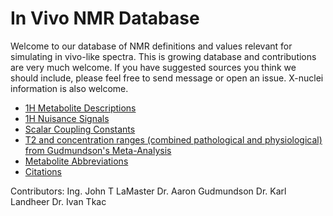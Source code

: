 # In Vivo NMR Database

Welcome to our database of NMR definitions and values relevant for simulating in vivo-like spectra. This is growing database and contributions are very much welcome. If you have suggested sources you think we should include, please feel free to send message or open an issue. X-nuclei information is also welcome.

- [1H Metabolite Descriptions](https://docs.google.com/spreadsheets/d/e/2PACX-1vTFxppt3G4ZP4mQ9Il14yua0uN5AYPxJzMJnfNRVllg6k6dF24pwMSSxK9Mz2XJefZfPaepd4MQpOiA/pubhtml?gid=1730619270&single=true)
- [1H Nuisance Signals](https://docs.google.com/spreadsheets/d/e/2PACX-1vTFxppt3G4ZP4mQ9Il14yua0uN5AYPxJzMJnfNRVllg6k6dF24pwMSSxK9Mz2XJefZfPaepd4MQpOiA/pubhtml?gid=344727318&single=true)
- [Scalar Coupling Constants](https://docs.google.com/spreadsheets/d/e/2PACX-1vTFxppt3G4ZP4mQ9Il14yua0uN5AYPxJzMJnfNRVllg6k6dF24pwMSSxK9Mz2XJefZfPaepd4MQpOiA/pubhtml?gid=1072391978&single=true)
- [T2 and concentration ranges (combined pathological and physiological) from Gudmundson's Meta-Analysis](https://docs.google.com/spreadsheets/d/e/2PACX-1vTFxppt3G4ZP4mQ9Il14yua0uN5AYPxJzMJnfNRVllg6k6dF24pwMSSxK9Mz2XJefZfPaepd4MQpOiA/pubhtml?gid=2062021082&single=true)
- [Metabolite Abbreviations](https://docs.google.com/spreadsheets/d/e/2PACX-1vTFxppt3G4ZP4mQ9Il14yua0uN5AYPxJzMJnfNRVllg6k6dF24pwMSSxK9Mz2XJefZfPaepd4MQpOiA/pubhtml?gid=1332941663&single=true)
- [Citations](https://docs.google.com/spreadsheets/d/e/2PACX-1vTFxppt3G4ZP4mQ9Il14yua0uN5AYPxJzMJnfNRVllg6k6dF24pwMSSxK9Mz2XJefZfPaepd4MQpOiA/pubhtml?gid=1870677180&single=true)

Contributors:
Ing. John T LaMaster
Dr. Aaron Gudmundson
Dr. Karl Landheer
Dr. Ivan Tkac